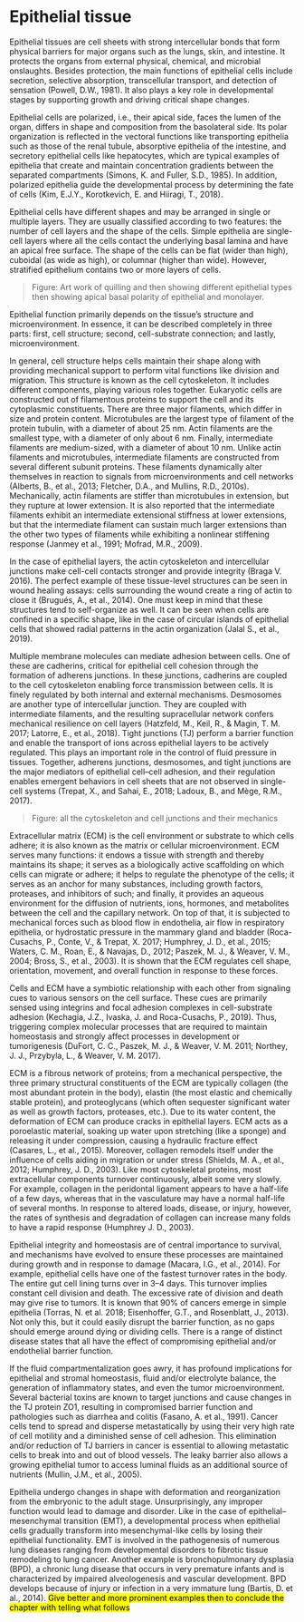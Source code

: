 # Epithelial tissue

Epithelial tissues are cell sheets with strong intercellular bonds that form physical barriers for major organs such as the lungs, skin, and intestine. It protects the organs from external physical, chemical, and microbial onslaughts. Besides protection, the main functions of epithelial cells include secretion, selective absorption, transcellular transport, and detection of sensation (Powell, D.W., 1981). It also plays a key role in developmental stages by supporting growth and driving critical shape changes.  

Epithelial cells are polarized, i.e., their apical side, faces the lumen of the organ, differs in shape and composition from the basolateral side. Its polar organization is reflected in the vectoral functions like transporting epithelia such as those of the renal tubule, absorptive epithelia of the intestine, and secretory epithelial cells like hepatocytes, which are typical examples of epithelia that create and maintain concentration gradients between the separated compartments (Simons, K. and Fuller, S.D., 1985). In addition, polarized epithelia guide the developmental process by determining the fate of cells (Kim, E.J.Y., Korotkevich, E. and Hiiragi, T., 2018).

Epithelial cells have different shapes and may be arranged in single or multiple layers. They are usually classified according to two features: the number of cell layers and the shape of the cells. Simple epithelia are single-cell layers where all the cells contact the underlying basal lamina and have an apical free surface. The shape of the cells can be flat (wider than high), cuboidal (as wide as high), or columnar (higher than wide). However, stratified epithelium contains two or more layers of cells.

> Figure: Art work of quilling and then showing different epithelial types then showing apical basal polarity of epithelial and monolayer.

Epithelial function primarily depends on the tissue’s structure and microenvironment. In essence, it can be described completely in three parts: first, cell structure; second, cell-substrate connection; and lastly, microenvironment.  

In general, cell structure helps cells maintain their shape along with providing mechanical support to perform vital functions like division and migration. This structure is known as the cell cytoskeleton. It includes different components, playing various roles together. Eukaryotic cells are constructed out of filamentous proteins to support the cell and its cytoplasmic constituents. There are three major filaments, which differ in size and protein content. Microtubules are the largest type of filament of the protein tubulin, with a diameter of about 25 nm. Actin filaments are the smallest type, with a diameter of only about 6 nm. Finally, intermediate filaments are medium-sized, with a diameter of about 10 nm. Unlike actin filaments and microtubules, intermediate filaments are constructed from several different subunit proteins. These filaments dynamically alter themselves in reaction to signals from microenvironments and cell networks (Alberts, B., et al., 2013; Fletcher, D.A., and Mullins, R.D., 2010s). Mechanically, actin filaments are stiffer than microtubules in extension, but they rupture at lower extension. It is also reported that the intermediate filaments exhibit an intermediate extensional stiffness at lower extensions, but that the intermediate filament can sustain much larger extensions than the other two types of filaments while exhibiting a nonlinear stiffening response (Janmey et al., 1991; Mofrad, M.R., 2009).  

In the case of epithelial layers, the actin cytoskeleton and intercellular junctions make cell-cell contacts stronger and provide integrity (Braga V. 2016). The perfect example of these tissue-level structures can be seen in wound healing assays: cells surrounding the wound create a ring of actin to close it (Brugués, A., et al., 2014). One must keep in mind that these structures tend to self-organize as well. It can be seen when cells are confined in a specific shape, like in the case of circular islands of epithelial cells that showed radial patterns in the actin organization (Jalal S., et al., 2019).  

Multiple membrane molecules can mediate adhesion between cells. One of these are cadherins, critical for epithelial cell cohesion through the formation of adherens junctions. In these junctions, cadherins are coupled to the cell cytoskeleton enabling force transmission between cells. It is finely regulated by both internal and external mechanisms. Desmosomes are another type of intercellular junction. They are coupled with intermediate filaments, and the resulting supracellular network confers mechanical resilience on cell layers (Hatzfeld, M., Keil, R., & Magin, T. M. 2017; Latorre, E., et al., 2018). Tight junctions (TJ) perform a barrier function and enable the transport of ions across epithelial layers to be actively regulated. This plays an important role in the control of fluid pressure in tissues. Together, adherens junctions, desmosomes, and tight junctions are the major mediators of epithelial cell–cell adhesion, and their regulation enables emergent behaviors in cell sheets that are not observed in single-cell systems (Trepat, X., and Sahai, E., 2018; Ladoux, B., and Mège, R.M., 2017).  

> Figure: all the cytoskeleton and cell junctions and their mechanics  

Extracellular matrix (ECM) is the cell environment or substrate to which cells adhere; it is also known as the matrix or cellular microenvironment. ECM serves many functions: it endows a tissue with strength and thereby maintains its shape; it serves as a biologically active scaffolding on which cells can migrate or adhere; it helps to regulate the phenotype of the cells; it serves as an anchor for many substances, including growth factors, proteases, and inhibitors of such; and finally, it provides an aqueous environment for the diffusion of nutrients, ions, hormones, and metabolites between the cell and the capillary network. On top of that, it is subjected to mechanical forces such as blood flow in endothelia, air flow in respiratory epithelia, or hydrostatic pressure in the mammary gland and bladder (Roca-Cusachs, P., Conte, V., & Trepat, X. 2017; Humphrey, J. D., et al., 2015; Waters, C. M., Roan, E., & Navajas, D., 2012; Paszek, M. J., & Weaver, V. M., 2004; Bross, S., et al., 2003). It is shown that the ECM regulates cell shape, orientation, movement, and overall function in response to these forces. 

Cells and ECM have a symbiotic relationship with each other from signaling cues to various sensors on the cell surface. These cues are primarily sensed using integrins and focal adhesion complexes in cell-substrate adhesion (Kechagia, J.Z., Ivaska, J. and Roca-Cusachs, P., 2019). Thus, triggering complex molecular processes that are required to maintain homeostasis and strongly affect processes in development or tumorigenesis (DuFort, C. C., Paszek, M. J., & Weaver, V. M. 2011; Northey, J. J., Przybyla, L., & Weaver, V. M. 2017).  

ECM is a fibrous network of proteins; from a mechanical perspective, the three primary structural constituents of the ECM are typically collagen (the most abundant protein in the body), elastin (the most elastic and chemically stable protein), and proteoglycans (which often sequester significant water as well as growth factors, proteases, etc.). Due to its water content, the deformation of ECM can produce cracks in epithelial layers. ECM acts as a poroelastic material, soaking up water upon stretching (like a sponge) and releasing it under compression, causing a hydraulic fracture effect (Casares, L., et al., 2015). Moreover, collagen remodels itself under the influence of cells aiding in migration or under stress (Shields, M. A., et al., 2012; Humphrey, J. D., 2003). Like most cytoskeletal proteins, most extracellular components turnover continuously, albeit some very slowly. For example, collagen in the peridontal ligament appears to have a half-life of a few days, whereas that in the vasculature may have a normal half-life of several months. In response to altered loads, disease, or injury, however, the rates of synthesis and degradation of collagen can increase many folds to have a rapid response (Humphrey J. D., 2003).

Epithelial integrity and homeostasis are of central importance to survival, and mechanisms have evolved to ensure these processes are maintained during growth and in response to damage (Macara, I.G., et al., 2014). For example, epithelial cells have one of the fastest turnover rates in the body. The entire gut cell lining turns over in 3–4 days. This turnover implies constant cell division and death. The excessive rate of division and death may give rise to tumors. It is known that 90% of cancers emerge in simple epithelia (Torras, N. et al. 2018; Eisenhoffer, G.T., and Rosenblatt, J., 2013). Not only this, but it could easily disrupt the barrier function, as no gaps should emerge around dying or dividing cells. There is a range of distinct disease states that all have the effect of compromising epithelial and/or endothelial barrier function.

If the fluid compartmentalization goes awry, it has profound implications for epithelial and stromal homeostasis, fluid and/or electrolyte balance, the generation of inflammatory states, and even the tumor microenvironment. Several bacterial toxins are known to target junctions and cause changes in the TJ protein ZO1, resulting in compromised barrier function and pathologies such as diarrhea and colitis (Fasano, A. et al., 1991). Cancer cells tend to spread and disperse metastatically by using their very high rate of cell motility and a diminished sense of cell adhesion. This elimination and/or reduction of TJ barriers in cancer is essential to allowing metastatic cells to break into and out of blood vessels. The leaky barrier also allows a growing epithelial tumor to access luminal fluids as an additional source of nutrients (Mullin, J.M., et al., 2005).  

Epithelia undergo changes in shape with deformation and reorganization from the embryonic to the adult stage. Unsurprisingly, any improper function would lead to damage and disorder. Like in the case of epithelial–mesenchymal transition (EMT), a developmental process when epithelial cells gradually transform into mesenchymal-like cells by losing their epithelial functionality. EMT is involved in the pathogenesis of numerous lung diseases ranging from developmental disorders to fibrotic tissue remodeling to lung cancer. Another example is bronchopulmonary dysplasia (BPD), a chronic lung disease that occurs in very premature infants and is characterized by impaired alveologenesis and vascular development. BPD develops because of injury or infection in a very immature lung (Bartis, D. et al., 2014). <mark>Give better and more prominent examples then to conclude the chapter with telling what follows</mark>